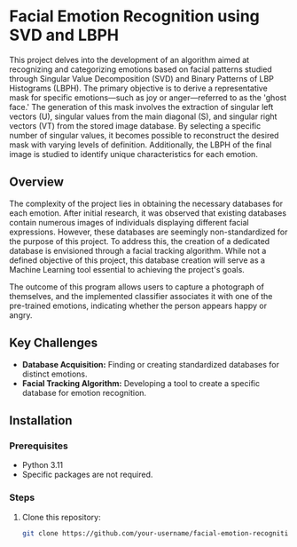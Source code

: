 # Facial Emotion Recognition using SVD and LBPH

This project delves into the development of an algorithm aimed at recognizing and categorizing emotions based on facial patterns studied through Singular Value Decomposition (SVD) and Binary Patterns of LBP Histograms (LBPH). The primary objective is to derive a representative mask for specific emotions—such as joy or anger—referred to as the 'ghost face.' The generation of this mask involves the extraction of singular left vectors (U), singular values from the main diagonal (S), and singular right vectors (VT) from the stored image database. By selecting a specific number of singular values, it becomes possible to reconstruct the desired mask with varying levels of definition. Additionally, the LBPH of the final image is studied to identify unique characteristics for each emotion.

## Overview

The complexity of the project lies in obtaining the necessary databases for each emotion. After initial research, it was observed that existing databases contain numerous images of individuals displaying different facial expressions. However, these databases are seemingly non-standardized for the purpose of this project. To address this, the creation of a dedicated database is envisioned through a facial tracking algorithm. While not a defined objective of this project, this database creation will serve as a Machine Learning tool essential to achieving the project's goals.

The outcome of this program allows users to capture a photograph of themselves, and the implemented classifier associates it with one of the pre-trained emotions, indicating whether the person appears happy or angry.

## Key Challenges

- **Database Acquisition:** Finding or creating standardized databases for distinct emotions.
- **Facial Tracking Algorithm:** Developing a tool to create a specific database for emotion recognition.

## Installation

### Prerequisites

- Python 3.11
- Specific packages are not required.

### Steps

1. Clone this repository:
   ```bash
   git clone https://github.com/your-username/facial-emotion-recognition.git
